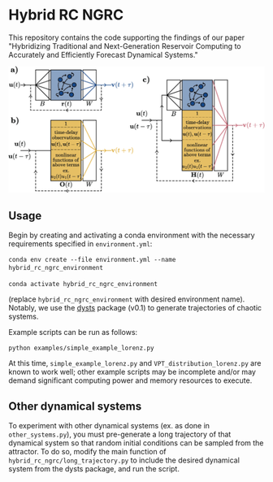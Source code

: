 # Hybrid RC NGRC
This repository contains the code supporting the findings of our paper "Hybridizing Traditional and Next-Generation Reservoir Computing to Accurately and Efficiently Forecast Dynamical Systems."

![Hybrid RC-NGRC schematics](./figure.png)

## Usage

Begin by creating and activating a conda environment with the necessary requirements specified in `environment.yml`:
```
conda env create --file environment.yml --name hybrid_rc_ngrc_environment

conda activate hybrid_rc_ngrc_environment
```
(replace `hybrid_rc_ngrc_environment` with desired environment name). Notably, we use the [dysts](https://github.com/williamgilpin/dysts) package (v0.1) to generate trajectories of chaotic systems.

Example scripts can be run as follows:
```
python examples/simple_example_lorenz.py
```
At this time, `simple_example_lorenz.py` and `VPT_distribution_lorenz.py` are known to work well; other example scripts may be incomplete and/or may demand significant computing power and memory resources to execute.

## Other dynamical systems

To experiment with other dynamical systems (ex. as done in `other_systems.py`), you must pre-generate a long trajectory of that dynamical system so that random initial conditions can be sampled from the attractor. To do so, modify the main function of `hybrid_rc_ngrc/long_trajectory.py` to include the desired dynamical system from the dysts package, and run the script.